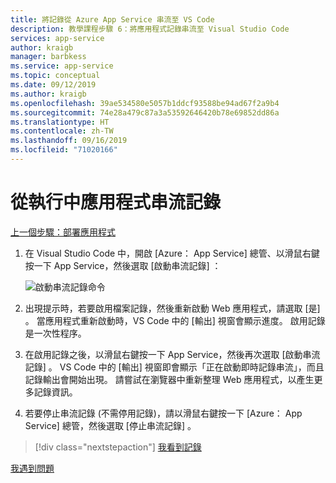 ```yaml
---
title: 將記錄從 Azure App Service 串流至 VS Code
description: 教學課程步驟 6：將應用程式記錄串流至 Visual Studio Code
services: app-service
author: kraigb
manager: barbkess
ms.service: app-service
ms.topic: conceptual
ms.date: 09/12/2019
ms.author: kraigb
ms.openlocfilehash: 39ae534580e5057b1ddcf93588be94ad67f2a9b4
ms.sourcegitcommit: 74e28a479c87a3a53592646420b78e69852dd86a
ms.translationtype: HT
ms.contentlocale: zh-TW
ms.lasthandoff: 09/16/2019
ms.locfileid: "71020166"
---
```

# <a name="stream-logs-from-the-running-app"></a>從執行中應用程式串流記錄

[上一個步驟：部署應用程式](tutorial-deploy-app-service-on-linux-05.md)

1. 在 Visual Studio Code 中，開啟 [Azure：  App Service] 總管、以滑鼠右鍵按一下 App Service，然後選取 [啟動串流記錄]  ：

   ![啟動串流記錄命令](media/deploy-azure/start-streaming-logs-command.png)

1. 出現提示時，若要啟用檔案記錄，然後重新啟動 Web 應用程式，請選取 [是]  。 當應用程式重新啟動時，VS Code 中的 [輸出]  視窗會顯示進度。 啟用記錄是一次性程序。

1. 在啟用記錄之後，以滑鼠右鍵按一下 App Service，然後再次選取 [啟動串流記錄]  。 VS Code 中的 [輸出]  視窗即會顯示「正在啟動即時記錄串流」，而且記錄輸出會開始出現。 請嘗試在瀏覽器中重新整理 Web 應用程式，以產生更多記錄資訊。

1. 若要停止串流記錄 (不需停用記錄)，請以滑鼠右鍵按一下 [Azure：  App Service] 總管，然後選取 [停止串流記錄]  。

> [!div class="nextstepaction"]
> [我看到記錄](tutorial-deploy-app-service-on-linux-07.md)

[我遇到問題](https://www.research.net/r/PWZWZ52?tutorial=vscode-appservice-python&step=06-stream-logs)
